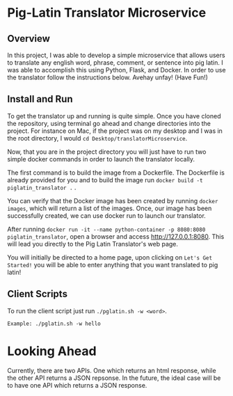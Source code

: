 # Pig-Latin Translator Microservice

## Overview
In this project, I was able to develop a simple microservice that allows users to translate any english word, phrase, comment, or sentence into pig latin. I was able to accomplish this using Python, Flask, and Docker. In order to use the translator follow the instructions below. Avehay unfay! (Have Fun!)

## Install and Run
To get the translator up and running is quite simple. Once you have cloned the repository, using terminal go ahead and change directories into the project. 
For instance on Mac, if the project was on my desktop and I was in the root directory, I would `cd Desktop/translatorMicroservice`.

Now, that you are in the project directory you will just have to run two simple docker commands in order to launch the translator locally.

The first command is to build the image from a Dockerfile. The Dockerfile is already provided for you and to build the image run `docker build -t piglatin_translator .` . 

You can verify that the Docker image has been created by running `docker images`, which will return a list of the images.  Once, our image has been successfully created, we can use docker run to launch our translator. 

After running `docker run -it --name python-container -p 8080:8080 piglatin_translator`, open a browser and access http://127.0.0.1:8080. This will lead you directly to the Pig Latin Translator's web page.

You will initially be directed to a home page, upon clicking on `Let's Get Started!` you will be able to enter anything that you want translated to pig latin!

## Client Scripts

To run the client script just run `./pglatin.sh -w <word>`. 

`Example: ./pglatin.sh -w hello`

# Looking Ahead

Currently, there are two APIs. One which returns an html response, while the other API returns a JSON repsonse. In the future, the ideal case will be to have one API which returns a JSON response.
